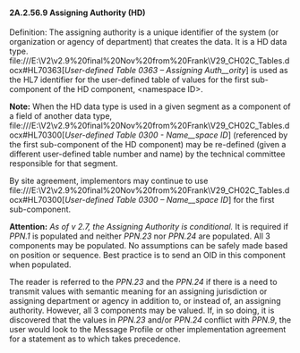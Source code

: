 #### 2A.2.56.9 Assigning Authority (HD)

Definition: The assigning authority is a unique identifier of the system (or organization or agency of department) that creates the data. It is a HD data type. file:///E:\V2\v2.9%20final%20Nov%20from%20Frank\V29_CH02C_Tables.docx#HL70363[_User-defined Table 0363 – Assigning Auth__ority_] is used as the HL7 identifier for the user-defined table of values for the first sub-component of the HD component, &lt;namespace ID>.

**Note:** When the HD data type is used in a given segment as a component of a field of another data type, file:///E:\V2\v2.9%20final%20Nov%20from%20Frank\V29_CH02C_Tables.docx#HL70300[_User-defined Table 0300 - Name__space ID_] (referenced by the first sub-component of the HD component) may be re-defined (given a different user-defined table number and name) by the technical committee responsible for that segment.

By site agreement, implementors may continue to use file:///E:\V2\v2.9%20final%20Nov%20from%20Frank\V29_CH02C_Tables.docx#HL70300[_User-defined Table 0300 – Name__space ID_] for the first sub-component.

**Attention:** _As of v 2.7, the Assigning Authority is conditional._ It is required if _PPN.1_ is populated and neither _PPN.23_ nor _PPN.24_ are populated. All 3 components may be populated. No assumptions can be safely made based on position or sequence. Best practice is to send an OID in this component when populated.

The reader is referred to the _PPN.23_ and the _PPN.24_ if there is a need to transmit values with semantic meaning for an assigning jurisdiction or assigning department or agency in addition to, or instead of, an assigning authority. However, all 3 components may be valued. If, in so doing, it is discovered that the values in _PPN.23_ and/or _PPN.24_ conflict with _PPN.9_, the user would look to the Message Profile or other implementation agreement for a statement as to which takes precedence.
